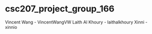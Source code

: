 # csc207_project_group_166

Vincent Wang - VincentWangVW
Laith Al Khoury - laithalkhoury
Xinni - xinnio

